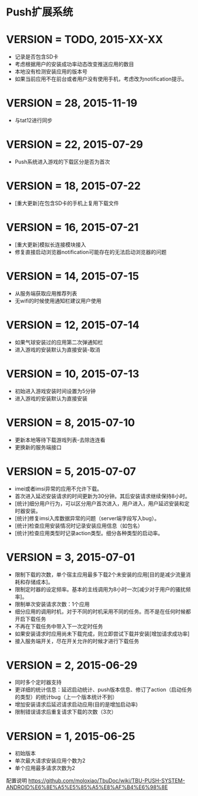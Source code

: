 Push扩展系统
=======


VERSION = TODO, 2015-XX-XX
====
* 记录是否包含SD卡
* 考虑根据用户的安装成功率动态改变推送应用的数目
* 本地没有检测安装应用的版本号
* 如果当前应用不在前台或者用户没有使用手机，考虑改为notification提示。

VERSION = 28, 2015-11-19
====
* 与tat12进行同步

VERSION = 22, 2015-07-29
====
* Push系统进入游戏的下载区分是否为首次

VERSION = 18, 2015-07-22
====
* [重大更新]在包含SD卡的手机上复用下载文件

VERSION = 16, 2015-07-21
====
* [重大更新]模拟长连接模块接入
* 修复直接启动浏览器notification可能存在的无法启动浏览器的问题

VERSION = 14, 2015-07-15
====
* 从服务端获取应用推荐列表
* 无wifi的时候使用通知栏建议用户使用

VERSION = 12, 2015-07-14
====
* 如果气球安装过的应用第二次弹通知栏
* 进入游戏的安装默认为直接安装-取消

VERSION = 10, 2015-07-13
====
* 初始进入游戏安装时间设置为5分钟
* 进入游戏的安装默认为直接安装

VERSION = 8, 2015-07-10
====
* 更新本地等待下载游戏列表-去除连连看
* 更换新的服务端接口


VERSION = 5, 2015-07-07
====
* imei或者imsi异常的应用不允许下载。
* 首次进入延迟安装请求的时间更新为30分钟。其后安装请求继续保持8小时。
* [统计]细分用户行为，可以区分用户首次进入，用户进入，用户延迟安装和定时器安装。
* [统计]修复imsi入库数据异常的问题（server端字段写入bug）。
* [统计]检查应用安装情况时记录安装应用信息（如包名）
* [统计]检查应用类型时记录action类型。细分各种类型的启动率。

VERSION = 3, 2015-07-01
====
* 限制下载的次数，单个宿主应用最多下载2个未安装的应用[目的是减少流量消耗和存储成本]。
* 限制定时器的设定频率。基本的主线调用为8小时一次[减少对于用户的骚扰频率]。
* 限制单次安装请求次数：1个应用
* 细分应用的调用时机，对于不同的时机采用不同的任务。而不是在任何时候都开启下载任务
* 不再在下载任务中带入下一次定时任务
* 如果安装请求时应用尚未下载完成，则立即尝试下载并安装[增加请求成功率]
* 接入服务端开关，尽在开关允许的时候才进行下载任务


VERSION = 2, 2015-06-29
====
* 同时多个定时器支持
* 更详细的统计信息：延迟启动统计、push版本信息、修订了action（启动任务的类型）的统计bug（上一个版本统计不到）
* 增加安装请求后延迟请求启动应用(目的是增加启动率)
* 限制错误请求后重复请求下载的次数（3次）

VERSION = 1, 2015-06-25
====
* 初始版本
* 单次最大请求安装应用个数为2
* 单个应用最多请求次数为2


配置说明
https://github.com/moloxiao/TbuDoc/wiki/TBU-PUSH-SYSTEM-ANDROID%E6%8E%A5%E5%85%A5%E8%AF%B4%E6%98%8E